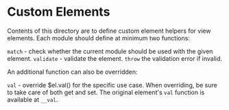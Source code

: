 # Custom Elements

Contents of this directory are to define custom element helpers
for view elements. Each module should define at minimum two functions:

`match` - check whether the current module should be used with the given element.
`validate` - validate the element. `throw` the validation error if invalid.

An additional function can also be overridden:

`val` - override $el.val() for the specific use case. When overriding, be sure
to take care of both get and set. The original element's `val` function is
available at `__val`.
